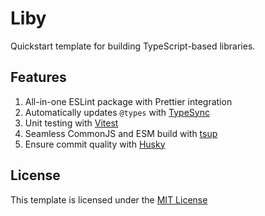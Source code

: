 # Liby

Quickstart template for building TypeScript-based libraries.

## Features

1. All-in-one ESLint package with Prettier integration
2. Automatically updates `@types` with [TypeSync](https://github.com/jeffijoe/typesync)
3. Unit testing with [Vitest](https://vitest.dev/)
4. Seamless CommonJS and ESM build with [tsup](https://tsup.egoist.dev/)
5. Ensure commit quality with [Husky](https://typicode.github.io/husky)

## License

This template is licensed under the [MIT License](LICENSE)
